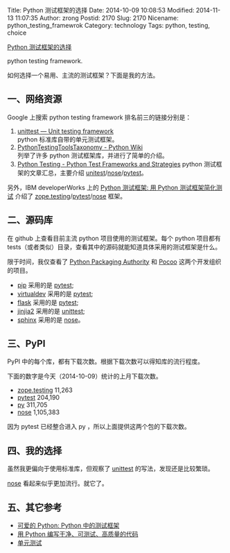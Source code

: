 Title: Python 测试框架的选择
Date: 2014-10-09 10:08:53
Modified: 2014-11-13 11:07:35
Author: zrong
Postid: 2170
Slug: 2170
Nicename: python_testing_framewrok
Category: technology
Tags: python, testing, choice

[Python 测试框架的选择](http://zengrong.net/post/2170.htm)

python testing framework.

如何选择一个易用、主流的测试框架？下面是我的方法。<!--more-->

## 一、网络资源

Google 上搜索 python testing framework 排名前三的链接分别是：

1. [unittest — Unit testing framework][1]  
python 标准库自带的单元测试框架。
2. [PythonTestingToolsTaxonomy - Python Wiki][2]  
列举了许多 python 测试框架库，并进行了简单的介绍。
3. [Python Testing - Python Test Frameworks and Strategies][2]
python 测试框架的文章汇总，主要介绍 [unitest][1]/[nose][21]/[pytest][20]。

另外，IBM developerWorks 上的 [Python 测试框架: 用 Python 测试框架简化测试][4] 介绍了 [zope.testing][22]/[pytest][20]/[nose][21] 框架。

## 二、源码库

在 github 上查看目前主流 python 项目使用的测试框架。每个 python 项目都有 tests（或者类似）目录，查看其中的源码就能知道具体采用的测试框架是什么。

限于时间，我仅查看了 [Python Packaging Authority][5] 和 [Pocoo][6] 这两个开发组织的项目。

* [pip][7] 采用的是 [pytest][20];
* [virtualdev][8] 采用的是 [pytest][20];
* [flask][9] 采用的是 [pytest][20];
* [jinjia2][10] 采用的是 [unittest][1];
* [sphinx][11] 采用的是 [nose][21]。

## 三、PyPI

PyPI 中的每个库，都有下载次数。根据下载次数可以得知库的流行程度。

下面的数字是今天（2014-10-09）统计的上月下载次数。

* [zope.testing][22] 11,263
* [pytest][20] 204,190
* [py][23] 311,705
* [nose][21] 1,105,383

因为 pytest 已经整合进入 py ，所以上面提供这两个包的下载次数。

## 四、我的选择

虽然我更偏向于使用标准库，但观察了 [unittest][1] 的写法，发现还是比较繁琐。

[nose][21] 看起来似乎更加流行。就它了。

## 五、其它参考

* [可爱的 Python: Python 中的测试框架][31]
* [用 Python 编写干净、可测试、高质量的代码][32]
* [单元测试][33]

[1]: https://docs.python.org/2/library/unittest.html
[2]: https://wiki.python.org/moin/PythonTestingToolsTaxonomy
[3]: http://pythontesting.net
[4]: http://www.ibm.com/developerworks/cn/aix/library/au-python_test/index.html
[5]: https://packaging.python.org/en/latest/glossary.html#term-python-packaging-authority-pypa
[6]: http://www.pocoo.org/
[7]: https://github.com/pypa/pip
[8]: https://github.com/pypa/virtualenv
[9]: https://github.com/mitsuhiko/flask
[10]: https://github.com/mitsuhiko/jinja2
[11]: https://bitbucket.org/birkenfeld/sphinx
[20]: http://pytest.org
[21]: https://github.com/nose-devs/nose
[22]: https://pypi.python.org/pypi/zope.testing
[23]: https://pypi.python.org/pypi/py
[31]: http://www.ibm.com/developerworks/cn/linux/l-cptest.html
[32]: https://www.ibm.com/developerworks/cn/aix/library/au-cleancode/
[33]: http://hahack.com/wiki/python3-unittest.html
